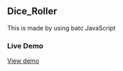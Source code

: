 ## Dice_Roller
This is made by using batc JavaScript
### Live Demo

[View demo](http://www.ravitejapeetani.me/Dice_Roller/)
